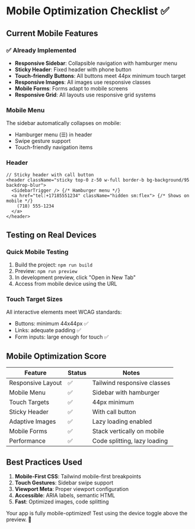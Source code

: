 # Mobile Optimization Checklist ✅

## Current Mobile Features

### ✅ Already Implemented
- **Responsive Sidebar**: Collapsible navigation with hamburger menu
- **Sticky Header**: Fixed header with phone button
- **Touch-friendly Buttons**: All buttons meet 44px minimum touch target
- **Responsive Images**: All images use responsive classes
- **Mobile Forms**: Forms adapt to mobile screens
- **Responsive Grid**: All layouts use responsive grid systems

### Mobile Menu
The sidebar automatically collapses on mobile:
- Hamburger menu (☰) in header
- Swipe gesture support
- Touch-friendly navigation items

### Header
```tsx
// Sticky header with call button
<header className="sticky top-0 z-50 w-full border-b bg-background/95 backdrop-blur">
  <SidebarTrigger /> {/* Hamburger menu */}
  <a href="tel:+17185551234" className="hidden sm:flex"> {/* Shows on mobile */}
    (718) 555-1234
  </a>
</header>
```

## Testing on Real Devices

### Quick Mobile Testing
1. Build the project: `npm run build`
2. Preview: `npm run preview`
3. In development preview, click "Open in New Tab"
4. Access from mobile device using the URL

### Touch Target Sizes
All interactive elements meet WCAG standards:
- Buttons: minimum 44x44px ✅
- Links: adequate padding ✅
- Form inputs: large enough for touch ✅

## Mobile Optimization Score

| Feature | Status | Notes |
|---------|--------|-------|
| Responsive Layout | ✅ | Tailwind responsive classes |
| Mobile Menu | ✅ | Sidebar with hamburger |
| Touch Targets | ✅ | 44px minimum |
| Sticky Header | ✅ | With call button |
| Adaptive Images | ✅ | Lazy loading enabled |
| Mobile Forms | ✅ | Stack vertically on mobile |
| Performance | ✅ | Code splitting, lazy loading |

## Best Practices Used

1. **Mobile-First CSS**: Tailwind mobile-first breakpoints
2. **Touch Gestures**: Sidebar swipe support
3. **Viewport Meta**: Proper viewport configuration
4. **Accessible**: ARIA labels, semantic HTML
5. **Fast**: Optimized images, code splitting

Your app is fully mobile-optimized! Test using the device toggle above the preview. 📱
